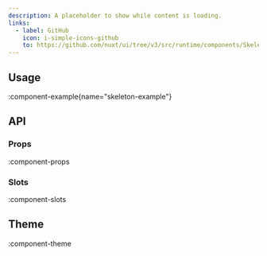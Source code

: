 ```yaml
---
description: A placeholder to show while content is loading.
links:
  - label: GitHub
    icon: i-simple-icons-github
    to: https://github.com/nuxt/ui/tree/v3/src/runtime/components/Skeleton.vue
---
```


## Usage

:component-example{name="skeleton-example"}

## API

### Props

:component-props

### Slots

:component-slots

## Theme

:component-theme
